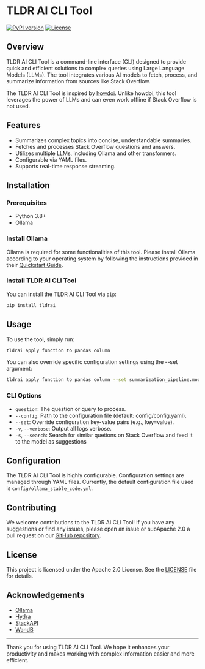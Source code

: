 # TLDR AI CLI Tool

[![PyPI version](https://badge.fury.io/py/tldrai.svg)](https://badge.fury.io/py/tldrai)
[![License](https://img.shields.io/badge/License-Apache%202.0-blue.svg)](https://opensource.org/licenses/Apache-2.0)


## Overview

TLDR AI CLI Tool is a command-line interface (CLI) designed to provide quick and efficient solutions to complex queries using Large Language Models (LLMs). The tool integrates various AI models to fetch, process, and summarize information from sources like Stack Overflow.

The TLDR AI CLI Tool is inspired by [howdoi](https://github.com/gleitz/howdoi). Unlike howdoi, this tool leverages the power of LLMs and can even work offline if Stack Overflow is not used.


## Features

- Summarizes complex topics into concise, understandable summaries.
- Fetches and processes Stack Overflow questions and answers.
- Utilizes multiple LLMs, including Ollama and other transformers.
- Configurable via YAML files.
- Supports real-time response streaming.

## Installation

### Prerequisites

- Python 3.8+
- Ollama

### Install Ollama

Ollama is required for some functionalities of this tool. Please install Ollama according to your operating system by following the instructions provided in their [Quickstart Guide](https://github.com/ollama/ollama/blob/main/README.md#quickstart).

### Install TLDR AI CLI Tool

You can install the TLDR AI CLI Tool via `pip`:

```bash
pip install tldrai
```

## Usage

To use the tool, simply run:

```bash
tldrai apply function to pandas column
```

You can also override specific configuration settings using the --set argument:

```bash
tldrai apply function to pandas column --set summarization_pipeline.model=stable-code precision=float32 -v
```

### CLI Options

- `question`: The question or query to process.
- `--config`: Path to the configuration file (default: config/config.yaml).
- `--set`: Override configuration key-value pairs (e.g., key=value).
- `-v`, `--verbose`: Output all logs verbose.
- `-s`, `--search`: Search for similar quetions on Stack Overflow and feed it to the model as suggestions

## Configuration

The TLDR AI CLI Tool is highly configurable. Configuration settings are managed through YAML files. Currently, the default configuration file used is `config/ollama_stable_code.yml`.

## Contributing

We welcome contributions to the TLDR AI CLI Tool! If you have any suggestions or find any issues, please open an issue or subApache 2.0 a pull request on our [GitHub repository](https://github.com/yourusername/tldrai).

## License

This project is licensed under the Apache 2.0 License. See the [LICENSE](LICENSE) file for details.

## Acknowledgements

- [Ollama](https://github.com/ollama/ollama)
- [Hydra](https://github.com/facebookresearch/hydra)
- [StackAPI](https://github.com/lukasz-madon/stackapi)
- [WandB](https://www.wandb.com/)

---

Thank you for using TLDR AI CLI Tool. We hope it enhances your productivity and makes working with complex information easier and more efficient.
